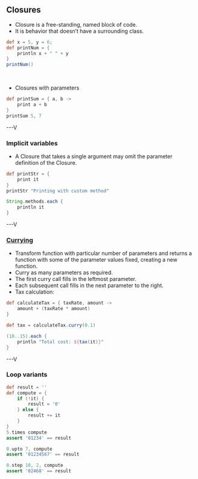## Closures
* Closure is a free-standing, named block of code. 
* It is behavior that doesn’t have a surrounding class.

```groovy
def x = 5, y = 6;
def printNum = {
    println x + " " + y
}
printNum()
```
<br>

* Closures with parameters

```groovy
def printSum = { a, b -> 
	print a + b
}
printSum 5, 7
```

---V

### Implicit variables

* A Closure that takes a single argument may omit the parameter definition of the Closure.

```groovy
def printStr = { 
	print it
}
printStr "Printing with custom method"
```

```groovy
String.methods.each {
    println it
}
```

---V

### [Currying](http://en.wikipedia.org/wiki/Currying)

* Transform function with particular number of parameters and returns a function with some of the parameter values fixed, creating a new function.
* Curry as many parameters as required.
* The first curry call fills in the leftmost parameter.
* Each subsequent call fills in the next parameter to the right.
* Tax calculation:

```groovy
def calculateTax = { taxRate, amount ->
	amount + (taxRate * amount)
}

def tax = calculateTax.curry(0.1)

(10..15).each {
	println "Total cost: ${tax(it)}"
}
```

---V

### Loop variants

```groovy
def result = ''
def compute = { 
    if (!it) {
        result = '0'
    } else {
        result += it
    }
}
5.times compute
assert '01234' == result

0.upto 7, compute
assert '01234567' == result

0.step 10, 2, compute
assert '02468' == result
```